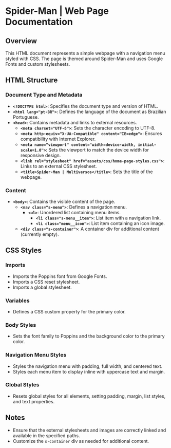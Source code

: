 # Spider-Man | Web Page Documentation

## Overview

This HTML document represents a simple webpage with a navigation menu styled with CSS. The page is themed around Spider-Man and uses Google Fonts and custom stylesheets.

## HTML Structure

### Document Type and Metadata
- **`<!DOCTYPE html>`**: Specifies the document type and version of HTML.
- **`<html lang="pt-BR">`**: Defines the language of the document as Brazilian Portuguese.
- **`<head>`**: Contains metadata and links to external resources.
  - **`<meta charset="UTF-8">`**: Sets the character encoding to UTF-8.
  - **`<meta http-equiv="X-UA-Compatible" content="IE=edge">`**: Ensures compatibility with Internet Explorer.
  - **`<meta name="viewport" content="width=device-width, initial-scale=1.0">`**: Sets the viewport to match the device width for responsive design.
  - **`<link rel="stylesheet" href="assets/css/home-page-styles.css">`**: Links to an external CSS stylesheet.
  - **`<title>Spider-Man | Multiversos</title>`**: Sets the title of the webpage.

### Content
- **`<body>`**: Contains the visible content of the page.
  - **`<nav class="s-menu">`**: Defines a navigation menu.
    - **`<ul>`**: Unordered list containing menu items.
      - **`<li class="s-menu__item">`**: List item with a navigation link.
      - **`<li class="menu__icon">`**: List item containing an icon image.
  - **`<div class="s-container">`**: A container div for additional content (currently empty).

## CSS Styles

### Imports
- Imports the Poppins font from Google Fonts.
- Imports a CSS reset stylesheet.
- Imports a global stylesheet.

### Variables
- Defines a CSS custom property for the primary color.

### Body Styles
- Sets the font family to Poppins and the background color to the primary color.

### Navigation Menu Styles
- Styles the navigation menu with padding, full width, and centered text.
- Styles each menu item to display inline with uppercase text and margin.

### Global Styles
- Resets global styles for all elements, setting padding, margin, list styles, and text properties.

## Notes
- Ensure that the external stylesheets and images are correctly linked and available in the specified paths.
- Customize the `s-container` div as needed for additional content.
